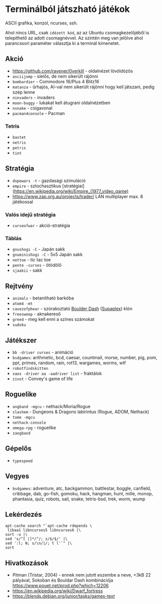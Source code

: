 # Terminálból játszható játékok

ASCII grafika, konzol, ncurses, ssh.

Ahol nincs URL, csak `idézett kód`, az az Ubuntu csomagkezelőjéből is telepíthető az adott csomagnévvel.
Az szintén meg van jelölve ahol parancssori paraméter választja ki a terminál kimenetet.

## Akció

* https://github.com/ravener/0verkill - oldalnézet lövöldözős
* `asciijump` - síelős, de nem sikerült rájönni
* `bombardier` - Commodore 16/Plus 4 Blitz16
* `matanza` - űrhajós, AI-val nem sikerült rájönni hogy kell játszani, pedig szép lenne
* `ninvaders` - invaders
* `moon-buggy` - lukakat kell átugrani oldalnézetben
* `nsnake` - csigavonal
* `pacman4console` - Pacman

### Tetris

* `bastet`
* `netris`
* `petris`
* `tint`

## Stratégia

* `dopewars -t` - gazdasági szimuláció
* `empire` - sztochasztikus [stratégiai](https://en.wikipedia.org/wiki/Empire_(1977_video_game)
* https://www.zap.org.au/projects/trader/ LAN multiplayer max. 8 játékossal

### Valós idejű stratégia

* `curseofwar` - akció-stratégia

### Táblás

* `gnushogi -C` - Japán sakk
* `gnuminishogi -C` - 5x5 Japán sakk
* `nettoe` - tic tac toe
* `pente -curses` - ötödölő
* `sjaakii` - sakk

## Rejtvény

* `animals` - betanítható barkóba
* `atom4 -mt`
* `cavezofphear` - szórakoztató [Boulder Dash](https://en.wikipedia.org/wiki/Boulder_dash) ([Supaplex](https://en.wikipedia.org/wiki/Supaplex)) klón
* `freesweep` - aknakereső
* `greed` - meg kell enni a színes számokat
* `sudoku`

## Játékszer

* `bb -driver curses` - animáció
* `bsdgames`: arithmetic, bcd, caesar, countmail, morse, number, pig, pom, ppt, primes, random, rain, rot13, wargames, worms, wtf
* `robotfindskitten`
* `xaos -driver aa -aadriver list` - fraktálok
* `zivot` - Convey's game of life

## Roguelike

* `angband -mgcu` - nethack/Moria/Rogue
* `slashem` - Dungeons & Dragons labirintus (Rogue, ADOM, Nethack)
* `tome -mgcu`
* `nethack-console`
* `omega-rpg` - roguelike
* `zangband`

## Gépelős

* `typespeed`

## Vegyes

* `bsdgames`: adventure, atc, backgammon, battlestar, boggle, canfield, cribbage, dab, go-fish, gomoku, hack, hangman, hunt, mille, monop, phantasia, quiz, robots, sail, snake, tetris-bsd, trek, worm, wump

## Lekérdezés

```
apt-cache search "`apt-cache rdepends \
 libaa1 libncurses5 libncurses6 |\
sort -u |\
sed 's/^[ |]*/^/; s/$/$/' |\
sed ':l; N; s/\n/|/; t l'`" |\
sort
```

## Hivatkozások

* Pitman (Tristar, 2004) - ennek nem jutott eszembe a neve, <3kB 22 pályával, Sokoban és Bouldar Dash kombinációja https://www.pouet.net/prod.php?which=12206
* https://en.wikipedia.org/wiki/Dwarf_fortress
* https://blends.debian.org/junior/tasks/games-text
